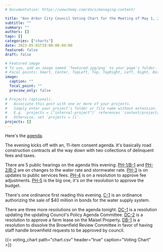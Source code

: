 ```yaml
---
# Documentation: https://wowchemy.com/docs/managing-content/

title: "Ann Arbor City Council Voting Chart for the Meeting of May 1, 2023"
subtitle: ""
summary: ""
authors: []
tags: []
categories: ["charts"]
date: 2023-05-01T19:00:00-04:00
featured: false
draft: false

# Featured image
# To use, add an image named `featured.jpg/png` to your page's folder.
# Focal points: Smart, Center, TopLeft, Top, TopRight, Left, Right, BottomLeft, Bottom, BottomRight.
image:
  caption: ""
  focal_point: ""
  preview_only: false

# Projects (optional).
#   Associate this post with one or more of your projects.
#   Simply enter your project's folder or file name without extension.
#   E.g. `projects = ["internal-project"]` references `content/project/deep-learning/index.md`.
#   Otherwise, set `projects = []`.
projects: []
---
```


Here's the [agenda](https://a2gov.legistar.com/MeetingDetail.aspx?ID=1062172&GUID=D4D03A3F-E36B-4793-B34E-6EFB3400D073&Options=&Search=). 

The evening kicks off with an, 11-item consent agenda. It's basically road construction contracts all the way down with two collections of delinquent fees and taxes.

There are 5 public hearings on the agenda this evening. [PH-1/B-1](https://a2gov.legistar.com/LegislationDetail.aspx?ID=6122673&GUID=A5D97CFF-B226-417A-9440-D6301D5F0E39&Options=&Search=) and [PH-2/B-2](https://a2gov.legistar.com/LegislationDetail.aspx?ID=6122674&GUID=B86C7EFD-570D-4D6A-9631-9B1C10880908&Options=&Search=) are on changes to the water rate and stormwater rate. [PH-3](https://a2gov.legistar.com/LegislationDetail.aspx?ID=6175872&GUID=50D3BCAE-8DEE-4951-AEB9-680304A18CD2&Options=&Search=) is on updates to public services fees. [PH-4](https://a2gov.legistar.com/LegislationDetail.aspx?ID=6175873&GUID=7947583E-51A4-49C3-AFBD-8F925BEF8465&Options=&Search=) is on a resolution to approve fee adjustments. [PH-5](https://a2gov.legistar.com/LegislationDetail.aspx?ID=6175884&GUID=1E292595-1C5B-4978-8A5C-E22D9F7EC508&Options=&Search=) is the big one, it's on the resolution to approve the budget.

There's one ordinance first reading this evening. [C-1](https://a2gov.legistar.com/LegislationDetail.aspx?ID=6175883&GUID=A5A3C944-A3A3-47AA-B6B8-84A18290099C&Options=&Search=) is an ordinance authorizing the sale of $40 million in bonds for the water supply system.

There are three more resolutions on the agenda tonight. [DC-1](https://a2gov.legistar.com/LegislationDetail.aspx?ID=6172879&GUID=CA9AD0D0-616B-4CDD-9837-5EB8737C7733&Options=&Search=) is a resolution updating the updating Council's Policy Agenda Committee. [DC-2](https://a2gov.legistar.com/LegislationDetail.aspx?ID=6187805&GUID=11B66D8D-4018-4117-A5CE-C269D9C3A525&Options=&Search=) is a resolution to approve a farm lease on the Maisel Property. [DB-1](https://a2gov.legistar.com/LegislationDetail.aspx?ID=6175874&GUID=E945C440-FB09-4237-9E62-C795DA36C57D&Options=&Search=) is a resolution to dissolve the Brownfield Review Committee in favor of having staff handle brownfield requests to be approved by council.

{{< voting_chart path="chart.csv" header="true" caption="Voting Chart" >}}
